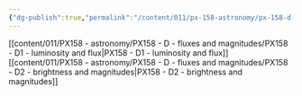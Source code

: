 ```yaml
---
{"dg-publish":true,"permalink":"/content/011/px-158-astronomy/px-158-d-fluxes-and-magnitudes/d-fluxes-and-magnitudes/","noteIcon":"1","created":"2024-11-25T10:50:32.000+00:00","updated":"2024-11-26T20:13:12.322+00:00"}
---
```


[[content/011/PX158 - astronomy/PX158 - D - fluxes and magnitudes/PX158 - D1 - luminosity and flux\|PX158 - D1 - luminosity and flux]]
[[content/011/PX158 - astronomy/PX158 - D - fluxes and magnitudes/PX158 - D2 - brightness and magnitudes\|PX158 - D2 - brightness and magnitudes]]
